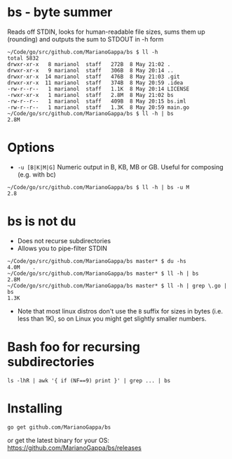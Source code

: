 # bs - byte summer

Reads off STDIN, looks for human-readable file sizes, sums them up (rounding) and outputs the sum to STDOUT in -h form
```
~/Code/go/src/github.com/MarianoGappa/bs $ ll -h
total 5832
drwxr-xr-x   8 marianol  staff   272B  8 May 21:02 .
drwxr-xr-x   9 marianol  staff   306B  8 May 20:14 ..
drwxr-xr-x  14 marianol  staff   476B  8 May 21:03 .git
drwxr-xr-x  11 marianol  staff   374B  8 May 20:59 .idea
-rw-r--r--   1 marianol  staff   1.1K  8 May 20:14 LICENSE
-rwxr-xr-x   1 marianol  staff   2.8M  8 May 21:02 bs
-rw-r--r--   1 marianol  staff   409B  8 May 20:15 bs.iml
-rw-r--r--   1 marianol  staff   1.3K  8 May 20:59 main.go
~/Code/go/src/github.com/MarianoGappa/bs $ ll -h | bs
2.8M
```

# Options

- `-u [B|K|M|G]` Numeric output in B, KB, MB or GB. Useful for composing (e.g. with bc)

```
~/Code/go/src/github.com/MarianoGappa/bs $ ll -h | bs -u M
2.8
```

# bs is not du

* Does not recurse subdirectories
* Allows you to pipe-filter STDIN
```
~/Code/go/src/github.com/MarianoGappa/bs master* $ du -hs
4.0M	.
~/Code/go/src/github.com/MarianoGappa/bs master* $ ll -h | bs
2.8M
~/Code/go/src/github.com/MarianoGappa/bs master* $ ll -h | grep \.go | bs
1.3K
```
* Note that most linux distros don't use the `B` suffix for sizes in bytes (i.e. less than 1K), so on Linux you might get slightly smaller numbers.

# Bash foo for recursing subdirectories

```
ls -lhR | awk '{ if (NF==9) print }' | grep ... | bs
```

# Installing
```
go get github.com/MarianoGappa/bs
```

or get the latest binary for your OS: https://github.com/MarianoGappa/bs/releases
